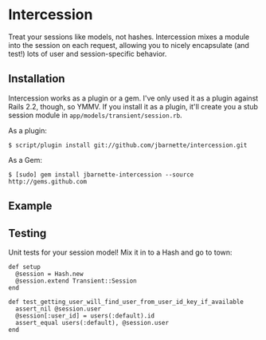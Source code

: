 # Intercession

Treat your sessions like models, not hashes. Intercession mixes a module into
the session on each request, allowing you to nicely encapsulate (and test!)
lots of user and session-specific behavior.

## Installation

Intercession works as a plugin or a gem. I've only used it as a plugin against
Rails 2.2, though, so YMMV. If you install it as a plugin, it'll create you a
stub session module in `app/models/transient/session.rb`.

As a plugin:

    $ script/plugin install git://github.com/jbarnette/intercession.git

As a Gem:

    $ [sudo] gem install jbarnette-intercession --source http://gems.github.com

## Example

<script src="http://gist.github.com/44506.js"></script>

## Testing

Unit tests for your session model! Mix it in to a Hash and go to town:

    def setup
      @session = Hash.new
      @session.extend Transient::Session
    end
    
    def test_getting_user_will_find_user_from_user_id_key_if_available
      assert_nil @session.user
      @session[:user_id] = users(:default).id
      assert_equal users(:default), @session.user
    end
